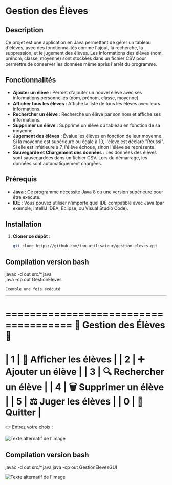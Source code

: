 # Gestion des Élèves

## Description

Ce projet est une application en Java permettant de gérer un tableau d'élèves, avec des fonctionnalités comme l'ajout, la recherche, la suppression, et le jugement des élèves. Les informations des élèves (nom, prénom, classe, moyenne) sont stockées dans un fichier CSV pour permettre de conserver les données même après l'arrêt du programme.

## Fonctionnalités

- **Ajouter un élève** : Permet d'ajouter un nouvel élève avec ses informations personnelles (nom, prénom, classe, moyenne).
- **Afficher tous les élèves** : Affiche la liste de tous les élèves avec leurs informations.
- **Rechercher un élève** : Recherche un élève par son nom et affiche ses informations.
- **Supprimer un élève** : Supprime un élève du tableau en fonction de sa moyenne.
- **Jugement des élèves** : Évalue les élèves en fonction de leur moyenne. Si la moyenne est supérieure ou égale à 10, l'élève est déclaré "Réussi". Si elle est inférieure à 7, l'élève échoue, sinon l'élève se représente.
- **Sauvegarde et Chargement des données** : Les données des élèves sont sauvegardées dans un fichier CSV. Lors du démarrage, les données sont automatiquement chargées.

## Prérequis

- **Java** : Ce programme nécessite Java 8 ou une version supérieure pour être exécuté.
- **IDE** : Vous pouvez utiliser n'importe quel IDE compatible avec Java (par exemple, IntelliJ IDEA, Eclipse, ou Visual Studio Code).

## Installation

1. **Cloner ce dépôt** :
   ```bash
   git clone https://github.com/ton-utilisateur/gestion-eleves.git

## Compilation version bash

javac -d out src/*.java                                        
java -cp out GestionEleves


    Exemple une fois exécuté
-----------------------------
=====================================
   🏫 Gestion des Élèves 🏫
=====================================
| 1  | 📜 Afficher les élèves    |
| 2  | ➕ Ajouter un élève       |
| 3  | 🔍 Rechercher un élève    |
| 4  | 🗑 Supprimer un élève      |
| 5  | ⚖ Juger les élèves        |
| 0  | 🚪 Quitter                |
=====================================
👉 Entrez votre choix : 

![Texte alternatif de l'image](images/bash.png)


## Compilation version bash

javac -d out src/*.java
java -cp out GestionElevesGUI

![Texte alternatif de l'image](images/app.png)
